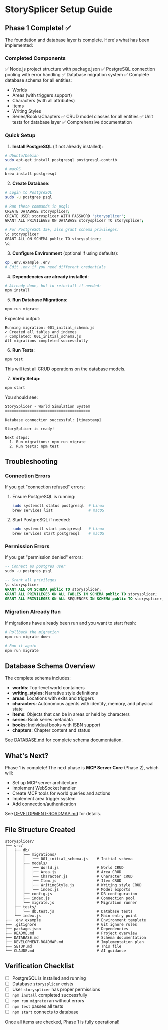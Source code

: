 # StorySplicer Setup Guide

## Phase 1 Complete! ✅

The foundation and database layer is complete. Here's what has been implemented:

### Completed Components

✅ Node.js project structure with package.json
✅ PostgreSQL connection pooling with error handling
✅ Database migration system
✅ Complete database schema for all entities:
  - Worlds
  - Areas (with triggers support)
  - Characters (with all attributes)
  - Items
  - Writing Styles
  - Series/Books/Chapters
✅ CRUD model classes for all entities
✅ Unit tests for database layer
✅ Comprehensive documentation

### Quick Setup

1. **Install PostgreSQL** (if not already installed):
```bash
# Ubuntu/Debian
sudo apt-get install postgresql postgresql-contrib

# macOS
brew install postgresql
```

2. **Create Database**:
```bash
# Login to PostgreSQL
sudo -u postgres psql

# Run these commands in psql:
CREATE DATABASE storysplicer;
CREATE USER storysplicer WITH PASSWORD 'storysplicer';
GRANT ALL PRIVILEGES ON DATABASE storysplicer TO storysplicer;

# For PostgreSQL 15+, also grant schema privileges:
\c storysplicer
GRANT ALL ON SCHEMA public TO storysplicer;
\q
```

3. **Configure Environment** (optional if using defaults):
```bash
cp .env.example .env
# Edit .env if you need different credentials
```

4. **Dependencies are already installed**:
```bash
# Already done, but to reinstall if needed:
npm install
```

5. **Run Database Migrations**:
```bash
npm run migrate
```

Expected output:
```
Running migration: 001_initial_schema.js
✓ Created all tables and indexes
✓ Completed: 001_initial_schema.js
All migrations completed successfully
```

6. **Run Tests**:
```bash
npm test
```

This will test all CRUD operations on the database models.

7. **Verify Setup**:
```bash
npm start
```

You should see:
```
StorySplicer - World Simulation System
======================================

Database connection successful: [timestamp]

StorySplicer is ready!

Next steps:
  1. Run migrations: npm run migrate
  2. Run tests: npm test
```

## Troubleshooting

### Connection Errors

If you get "connection refused" errors:
1. Ensure PostgreSQL is running:
   ```bash
   sudo systemctl status postgresql  # Linux
   brew services list                # macOS
   ```

2. Start PostgreSQL if needed:
   ```bash
   sudo systemctl start postgresql   # Linux
   brew services start postgresql    # macOS
   ```

### Permission Errors

If you get "permission denied" errors:
```sql
-- Connect as postgres user
sudo -u postgres psql

-- Grant all privileges
\c storysplicer
GRANT ALL ON SCHEMA public TO storysplicer;
GRANT ALL PRIVILEGES ON ALL TABLES IN SCHEMA public TO storysplicer;
GRANT ALL PRIVILEGES ON ALL SEQUENCES IN SCHEMA public TO storysplicer;
```

### Migration Already Run

If migrations have already been run and you want to start fresh:
```bash
# Rollback the migration
npm run migrate down

# Run it again
npm run migrate
```

## Database Schema Overview

The complete schema includes:

- **worlds**: Top-level world containers
- **writing_styles**: Narrative style definitions
- **areas**: Locations with exits and triggers
- **characters**: Autonomous agents with identity, memory, and physical state
- **items**: Objects that can be in areas or held by characters
- **series**: Book series metadata
- **books**: Individual books with ISBN support
- **chapters**: Chapter content and status

See [DATABASE.md](./DATABASE.md) for complete schema documentation.

## What's Next?

Phase 1 is complete! The next phase is **MCP Server Core** (Phase 2), which will:
- Set up MCP server architecture
- Implement WebSocket handler
- Create MCP tools for world queries and actions
- Implement area trigger system
- Add connection/authentication

See [DEVELOPMENT-ROADMAP.md](./DEVELOPMENT-ROADMAP.md) for details.

## File Structure Created

```
storysplicer/
├── src/
│   ├── db/
│   │   ├── migrations/
│   │   │   └── 001_initial_schema.js    # Initial schema
│   │   ├── models/
│   │   │   ├── World.js                 # World CRUD
│   │   │   ├── Area.js                  # Area CRUD
│   │   │   ├── Character.js             # Character CRUD
│   │   │   ├── Item.js                  # Item CRUD
│   │   │   ├── WritingStyle.js          # Writing style CRUD
│   │   │   └── index.js                 # Model exports
│   │   ├── config.js                    # DB configuration
│   │   ├── index.js                     # Connection pool
│   │   └── migrate.js                   # Migration runner
│   ├── tests/
│   │   └── db.test.js                   # Database tests
│   └── index.js                         # Main entry point
├── .env.example                         # Environment template
├── .gitignore                           # Git ignore rules
├── package.json                         # Dependencies
├── README.md                            # Project overview
├── DATABASE.md                          # Schema documentation
├── DEVELOPMENT-ROADMAP.md               # Implementation plan
├── SETUP.md                             # This file
└── CLAUDE.md                            # AI guidance
```

## Verification Checklist

- [ ] PostgreSQL is installed and running
- [ ] Database `storysplicer` exists
- [ ] User `storysplicer` has proper permissions
- [ ] `npm install` completed successfully
- [ ] `npm run migrate` ran without errors
- [ ] `npm test` passes all tests
- [ ] `npm start` connects to database

Once all items are checked, Phase 1 is fully operational!
